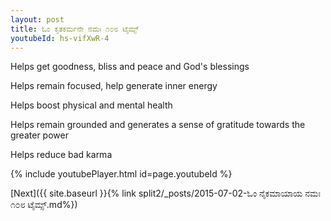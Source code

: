 ```yaml
---
layout: post
title: ಓಂ ಕೃತಕರ್ಮನೇ ನಮಃ ೧೦೮ ಟೈಮ್ಸ್
youtubeId: hs-vifXwR-4
---
```

 
 
Helps get goodness, bliss and peace and God's blessings
 
Helps remain focused, help generate inner energy 
 
Helps boost physical and mental health 
 
Helps remain grounded and generates a sense of gratitude towards the greater power 
 
Helps reduce bad karma
 
 
 
 


{% include youtubePlayer.html id=page.youtubeId %}
 
[Next]({{ site.baseurl }}{% link  split2/_posts/2015-07-02-ಓಂ ನೈಕಮಾಯಾಯ ನಮಃ ೧೦೮ ಟೈಮ್ಸ್.md%})
 
